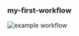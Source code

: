 ### my-first-workflow

![example workflow](https://github.com/Anton-Sekachev/hexlet-my-first-workflow/actions/workflows/hello-world.yml/badge.svg)
